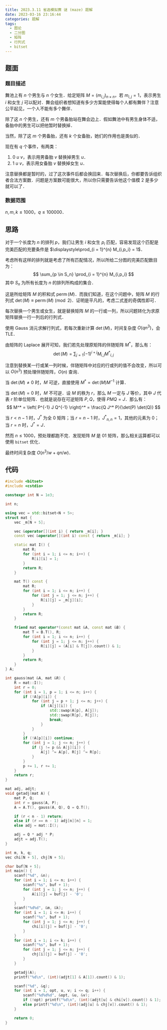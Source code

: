 ```yaml
---
title: 2023.3.11 省选模拟赛 谜 (maze) 题解
date: 2023-03-16 23:16:44
categories: 题解
tags:
  - 图论
  - 二分图
  - 矩阵
  - 行列式
  - bitset
---
```


## 题面

### 题目描述

舞池上有 $n$ 个男生与 $n$ 个女生．给定矩阵 $M=(m_{i,j})_{n \times n}$，若 $m_{i,j} = 1$，表示男生 $i$ 和女生 $j$ 可以配对．舞会组织者想知道有多少方案能使得每个人都有舞伴？注意公平起见，一个人不能有多个舞伴．

除了这 $n$ 个男生，还有 $m$ 个男备胎站在舞会边上．假如舞池中有男生身体不适，备胎中的男生可以把他暂时替换掉．

当然，除了这 $m$ 个男备胎，还有 $k$ 个女备胎，她们的作用也是类似的．

现在有 $q$ 个事件，有两类：

1. $0\ u\ v$，表示用男备胎 $v$ 替换掉男生 $u$．
2. $1\ u\ v$，表示用女备胎 $v$ 替换掉女生 $u$．

注意替换都是暂时的，过了这次事件后都会换回来．每次替换后，你都要告诉组织者合法方案数．问题是方案数可能很大，所以你只需要告诉他这个值模 $2$ 是多少就可以了．

### 数据范围

$n,m,k \le 1000$，$q \le 100000$．

## 思路

对于一个长度为 $n$ 的排列 $p$，我们让男生 $i$ 和女生 $p_i$ 匹配，容易发现这个匹配是完美匹配的充要条件是 $\displaystyle\prod_{i = 1}^{n} M_{i,p_i} = 1$．

考虑所有这样的排列就是考虑了所有匹配情况，所以所给二分图的完美匹配数目为：
$$
\sum_{p \in S_n} \prod_{i = 1}^{n} M_{i,p_i}
$$
其中 $S_n$ 为所有长度为 $n$ 的排列所构成的集合．

这是所给矩阵 $M$ 的积和式 $\operatorname{perm}(M)$．而我们知道，在这个问题中，矩阵 $M$ 的行列式 $\det(M) \equiv \operatorname{perm}(M) \pmod 2$．证明是平凡的，考虑二式差的奇偶性即可．

每次替换一个男生或女生，就是替换矩阵 $M$ 的一行或一列，所以问题转化为求原矩阵替换一行一列后的行列式．

使用 Gauss 消元求解行列式，若每次重新计算 $\det(M)$，时间复杂度 $O(q n^3)$，会 TLE．

由矩阵的 Laplace 展开可知，我们若先处理原矩阵的伴随矩阵 $M^*$，那么有：
$$
\det(M) = \sum_{j = 1} (-1)^{i + j} M_{i,j} {M^*}_{i,j}
$$

注意到替换某一行或某一列时候，伴随矩阵中对应的行或列的值不会改变，所以可以 $O(n^3)$ 预处理伴随矩阵，$O(n)$ 查询．

当 $\det(M) \not= 0$ 时，$M$ 可逆，直接使用 $M^* = \det(M)M^{-1}$ 计算．

当 $\det(M) = 0$ 时，$M$ 不可逆．设 $M$ 的秩为 $r$，那么 $M$ 一定与 $J$ 等价，其中 $J$ 代表 $r$ 阶单位矩阵．也就是说存在可逆矩阵 $P,Q$，使得 $PMQ = J$．那么有：
$$
M^* = \left( P^{-1} J Q^{-1} \right)^* = \frac{Q J^* P}{\det(P) \det(Q)}
$$

当 $r < n - 1$ 时，$J^*$ 为全 $0$ 矩阵；当 $r = n - 1$ 时，${J^*}_{n,n} = 1$，其他的元素为 $0$；当 $r = n$ 时，$J^* = J$．

然而 $n \le 1000$，预处理都跑不完．发现矩阵 $M$ 是 $01$ 矩阵，那么相关运算都可以使用 `bitset` 优化．

最终时间复杂度 $O(n^3 / w + qn / w)$．

## 代码

```cpp
#include <bitset>
#include <cstdio>

constexpr int N = 1e3;

int n;

using vec = std::bitset<N + 5>;
struct mat {
	vec _m[N + 5];

	vec &operator[](int i) { return _m[i]; }
	const vec &operator[](int i) const { return _m[i]; }

	static mat I() {
		mat R;
		for (int i = 1; i <= n; i++) {
			R[i][i] = 1;
		}
		return R;
	}

	mat T() const {
		mat R;
		for (int i = 1; i <= n; i++) {
			for (int j = 1; j <= n; j++) {
				R[i][j] = _m[j][i];
			}
		}
		return R;
	}

	friend mat operator*(const mat &A, const mat &B) {
		mat T = B.T(), R;
		for (int i = 1; i <= n; i++) {
			for (int j = 1; j <= n; j++) {
				R[i][j] = (A[i] & T[j]).count() & 1;
			}
		}
		return R;
	}
} A;

int gauss(mat &A, mat &R) {
	R = mat::I();
	int r = 0;
	for (int i = 1, p = 1; i <= n; i++) {
		if (!A[p][i]) {
			for (int j = p + 1; j <= n; j++) {
				if (A[j][i]) {
					std::swap(A[p], A[j]);
					std::swap(R[p], R[j]);
					break;
				}
			}
		}
		if (!A[p][i]) continue;
		for (int j = 1; j <= n; j++) {
			if (j != p && A[j][i]) {
				A[j] ^= A[p], R[j] ^= R[p];
			}
		}
		p += 1, r += 1;
	}
	return r;
}

mat adj, adjt;
void getadj(mat A) {
	mat P, Q;
	int r = gauss(A, P);
	A = A.T(), gauss(A, Q), Q = Q.T();

	if (r < n - 1) return;
	else if (r == n - 1) adj[n][n] = 1;
	else adj = mat::I();

	adj = Q * adj * P;
	adjt = adj.T();
}

int m, k, q;
vec chi[N + 5], chj[N + 5];

char buf[N + 5];
int main() {
	scanf("%d", &n);
	for (int i = 1; i <= n; i++) {
		scanf("%s", buf + 1);
		for (int j = 1; j <= n; j++) {
			A[i][j] = buf[j] - '0';
		}
	}
	scanf("%d%d", &m, &k);
	for (int i = 1; i <= m; i++) {
		scanf("%s", buf + 1);
		for (int j = 1; j <= n; j++) {
			chi[i][j] = buf[j] - '0';
		}
	}
	for (int i = 1; i <= k; i++) {
		scanf("%s", buf + 1);
		for (int j = 1; j <= n; j++) {
			chj[i][j] = buf[j] - '0';
		}
	}

	getadj(A);
	printf("%d\n", (int)(adjt[1] & A[1]).count() & 1);

	scanf("%d", &q);
	for (int i = 1, opt, u, v; i <= q; i++) {
		scanf("%d%d%d", &opt, &u, &v);
		if (!opt) printf("%d\n", (int)(adjt[u] & chi[v]).count() & 1);
		else printf("%d\n", (int)(adj[u] & chj[v]).count() & 1);
	}

	return 0;
}
```
